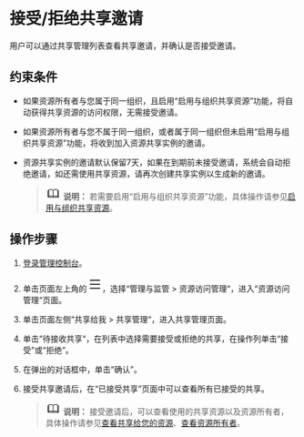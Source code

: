 # 接受/拒绝共享邀请<a name="dew_01_0312"></a>

用户可以通过共享管理列表查看共享邀请，并确认是否接受邀请。

## 约束条件<a name="section177432347585"></a>

-   如果资源所有者与您属于同一组织，且启用“启用与组织共享资源”功能，将自动获得共享资源的访问权限，无需接受邀请。
-   如果资源所有者与您不属于同一组织，或者属于同一组织但未启用“启用与组织共享资源”功能，将收到加入资源共享实例的邀请。
-   资源共享实例的邀请默认保留7天，如果在到期前未接受邀请，系统会自动拒绝邀请，如还需使用共享资源，请再次创建共享实例以生成新的邀请。

    >![](public_sys-resources/icon-note.gif) **说明：** 
    >若需要启用“启用与组织共享资源”功能，具体操作请参见[启用与组织共享资源](https://support.huaweicloud.com/usermanual-ram/ram_03_0016.html)。

## 操作步骤<a name="section127231841155916"></a>

1.  [登录管理控制台](https://console.huaweicloud.com)。
2.  单击页面左上角的![](figures/icon-servicelist-3.png)，选择“管理与监管 \> 资源访问管理“，进入“资源访问管理“页面。
3.  单击页面左侧“共享给我 \> 共享管理“，进入共享管理页面。
4.  单击“待接收共享“，在列表中选择需要接受或拒绝的共享，在操作列单击“接受”或“拒绝”。
5.  在弹出的对话框中，单击“确认”。
6.  接受共享邀请后，在“已接受共享”页面中可以查看所有已接受的共享。

    >![](public_sys-resources/icon-note.gif) **说明：** 
    >接受邀请后，可以查看使用的共享资源以及资源所有者，具体操作请参见[查看共享给您的资源](https://support.huaweicloud.com/usermanual-ram/ram_03_0013.html)、[查看资源所有者](https://support.huaweicloud.com/usermanual-ram/ram_03_0014.html)。

